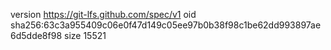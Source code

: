 version https://git-lfs.github.com/spec/v1
oid sha256:63c3a955409c06e0f47d149c05ee97b0b38f98c1be62dd993897ae6d5dde8f98
size 15521
